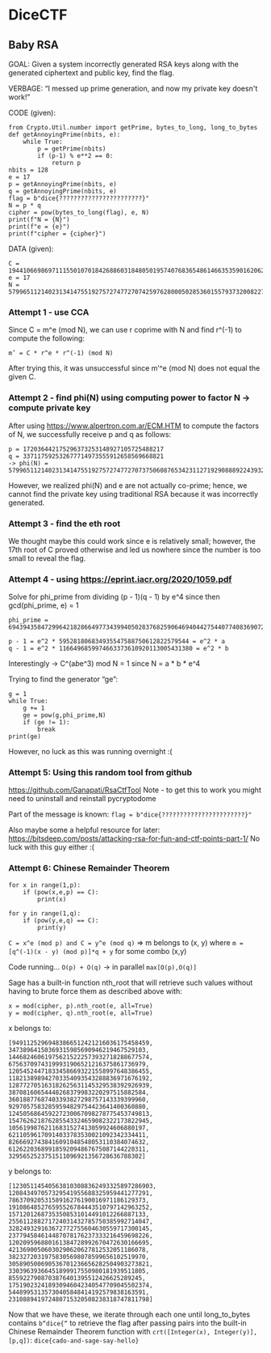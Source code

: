 # DiceCTF

## Baby RSA

GOAL: Given a system incorrectly generated RSA keys along with the generated ciphertext and public key, find the flag.

VERBAGE: “I messed up prime generation, and now my private key doesn't work!”

CODE (given):
```
from Crypto.Util.number import getPrime, bytes_to_long, long_to_bytes
def getAnnoyingPrime(nbits, e):
	while True:
		p = getPrime(nbits)
		if (p-1) % e**2 == 0:
			return p
nbits = 128
e = 17
p = getAnnoyingPrime(nbits, e)
q = getAnnoyingPrime(nbits, e)
flag = b"dice{???????????????????????}"
N = p * q
cipher = pow(bytes_to_long(flag), e, N)
print(f"N = {N}")
print(f"e = {e}")
print(f"cipher = {cipher}")
```

DATA (given):
```
C = 19441066986971115501070184268860318480501957407683654861466353590162062492971
e = 17
N = 57996511214023134147551927572747727074259762800050285360155793732008227782157
```


### Attempt 1 - use CCA

Since C = m^e (mod N), we can use r coprime with N and find r^(-1) to compute the following:

```
m’ = C * r^e * r^(-1) (mod N)
```

After trying this, it was unsuccessful since m’^e (mod N) does not equal the given C.


### Attempt 2 - find phi(N) using computing power to factor N -> compute private key

After using https://www.alpertron.com.ar/ECM.HTM to compute the factors of N, we successfully receive p and q as follows:

```
p = 172036442175296373253148927105725488217
q = 337117592532677714973555912658569668821
-> phi(N) = 57996511214023134147551927572747727073750608765342311271929088892243932625120
```

However, we realized phi(N) and e are not actually co-prime; hence, we cannot find the private key using traditional RSA because it was incorrectly generated.


### Attempt 3 - find the eth root

We thought maybe this could work since e is relatively small; however, the 17th root of C proved otherwise and led us nowhere since the number is too small to reveal the flag.


### Attempt 4 - using https://eprint.iacr.org/2020/1059.pdf 

Solve for phi_prime from dividing (p - 1)(q - 1) by e^4 since then gcd(phi_prime, e) = 1

```
phi_prime = 694394358472996421828664977343994050283768259064694044275440774083690720

p - 1 = e^2 * 595281806834935547588750612822579544 = e^2 * a
q - 1 = e^2 * 1166496859974663373610920113005431380 = e^2 * b
```

Interestingly -> C^(a*b*e^3) mod N = 1 since N = a * b * e^4

Trying to find the generator “ge”:
```
g = 1
while True:
	g += 1
	ge = pow(g,phi_prime,N)
	if (ge != 1):
		break
print(ge)
```

However, no luck as this was running overnight :(


### Attempt 5: Using this random tool from github

https://github.com/Ganapati/RsaCtfTool Note -  to get this to work you might need to uninstall and reinstall pycryptodome

Part of the message is known: ```flag = b"dice{???????????????????????}"```


Also maybe some a helpful resource for later: https://bitsdeep.com/posts/attacking-rsa-for-fun-and-ctf-points-part-1/
No luck with this guy either :(


### Attempt 6: Chinese Remainder Theorem

```
for x in range(1,p):
	if (pow(x,e,p) == C):
		print(x)

for y in range(1,q):
	if (pow(y,e,q) == C):
		print(y)
```

```C = x^e (mod p) and C = y^e (mod q)``` => m belongs to (x, y) where ```m = [q^(-1)(x - y) (mod p)]*q + y``` for some combo (x,y)

Code running… ```O(p) + O(q)``` -> in parallel ```max[O(p),O(q)]```

Sage has a built-in function nth_root that will retrieve such values without having to brute force them as described above with:

```
x = mod(cipher, p).nth_root(e, all=True) 
y = mod(cipher, q).nth_root(e, all=True)
```

x belongs to:

```
[94911252969483866512421216036175458459, 34738964150369315985690946219467529103, 144682460619756215222573932718288677574, 67563709743199931906521216375861736979, 120545244718334586693221558997648386455, 118213898942703354093543288836971676192, 128772705163182625631145329538392926939, 38708160654448268379983220297515882584, 36018877687403393827298757143339399960, 92970575832859594829754423641400360880, 124505686459227230067098278775453749813, 154762621876285543324659082322173822945, 10561998762116831527413059924606880197, 62110596170914033783530021092342334411, 82666927438416091048548053110384074632, 61262203689918592094867675087144220311, 3295652523751511096921356728636788302]
```

y belongs to:

```
[123051145405638103088362493325897286903, 120843497057329541955688325959441277291, 78637092053158916276190016971186129373, 191086485276595526784443510797142963252, 15712012687353508531014491012266887133, 255611288271724031432785750385992714047, 328249329163672772755604630559717300145, 237794584614487078176237333216459698226, 120209596880161384728992670472630166695, 42136900506030290620627812532051186078, 38232720319758305698078599656102519970, 305890500690536701236656282504903273821, 33039639366451899917550980181939511805, 8559227908703876401395512426625289245, 175190232418930946042340547709045502374, 54489953135730405848414192579838163591, 231088941972480715320508238318747811798]
```

Now that we have these, we iterate through each one until long_to_bytes contains ```b“dice{“``` to retrieve the flag after passing pairs into the built-in Chinese Remainder Theorem function with ```crt([Integer(x), Integer(y)], [p,q])```: ```dice{cado-and-sage-say-hello}```
